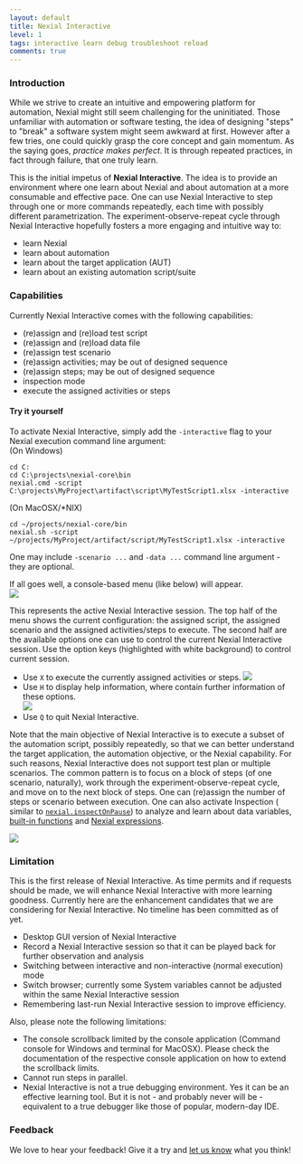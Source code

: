 ```yaml
---
layout: default
title: Nexial Interactive
level: 1
tags: interactive learn debug troubleshoot reload
comments: true
---
```



### Introduction
While we strive to create an intuitive and empowering platform for automation, Nexial might still seem challenging for 
the uninitiated. Those unfamiliar with automation or software testing, the idea of designing "steps" to "break" a 
software system might seem awkward at first. However after a few tries, one could quickly grasp the core concept and 
gain momentum. As the saying goes, _practice makes perfect_. It is through repeated practices, in fact through failure, 
that one truly learn.

This is the initial impetus of **Nexial Interactive**. The idea is to provide an environment where one learn about 
Nexial and about automation at a more consumable and effective pace. One can use Nexial Interactive to step through one 
or more commands repeatedly, each time with possibly different parametrization. The experiment-observe-repeat cycle 
through Nexial Interactive hopefully fosters a more engaging and intuitive way to:
- learn Nexial
- learn about automation
- learn about the target application (AUT)
- learn about an existing automation script/suite


### Capabilities
Currently Nexial Interactive comes with the following capabilities:
- (re)assign and (re)load test script
- (re)assign and (re)load data file
- (re)assign test scenario
- (re)assign activities; may be out of designed sequence
- (re)assign steps; may be out of designed sequence
- inspection mode
- execute the assigned activities or steps


#### Try it yourself
To activate Nexial Interactive, simply add the `-interactive` flag to your Nexial execution command line argument:<br/>
(On Windows)<br/>
```
cd C:
cd C:\projects\nexial-core\bin
nexial.cmd -script C:\projects\MyProject\artifact\script\MyTestScript1.xlsx -interactive
```

(On MacOSX/*NIX)<br/>
```
cd ~/projects/nexial-core/bin
nexial.sh -script ~/projects/MyProject/artifact/script/MyTestScript1.xlsx -interactive
```

One may include `-scenario ...` and `-data ...` command line argument - they are optional.

If all goes well, a console-based menu (like below) will appear.<br/>
![](image/ni_main_menu.png)

This represents the active Nexial Interactive session. The top half of the menu shows the current configuration: the 
assigned script, the assigned scenario and the assigned activities/steps to execute. The second half are the available 
options one can use to control the current Nexial Interactive session. Use the option keys (highlighted with white 
background) to control current session. 

- Use `X` to execute the currently assigned activities or steps. 
  ![](image/ni_execute_output.png)
- Use `H` to display help information, where contain further information of these options.<br/>
  ![](image/ni_help.png)
- Use `Q` to quit Nexial Interactive.

Note that the main objective of Nexial Interactive is to execute a subset of the automation script, possibly repeatedly,
so that we can better understand the target application, the automation objective, or the Nexial capability. For such
reasons, Nexial Interactive does not support test plan or multiple scenarios. The common pattern is to focus on a block 
of steps (of one scenario, naturally), work through the experiment-observe-repeat cycle, and move on to the next block 
of steps. One can (re)assign the number of steps or scenario between execution. One can also activate Inspection (
similar to [`nexial.inspectOnPause`](../systemvars/index#nexial.inspectOnPause)) to analyze and learn about data 
variables, [built-in functions](../functions) and [Nexial expressions](../expressions).<br/>

![](image/ni_inspect.png)


### Limitation
This is the first release of Nexial Interactive. As time permits and if requests should be made, we will enhance 
Nexial Interactive with more learning goodness. Currently here are the enhancement candidates that we are considering 
for Nexial Interactive. No timeline has been committed as of yet.
- Desktop GUI version of Nexial Interactive
- Record a Nexial Interactive session so that it can be played back for further observation and analysis
- Switching between interactive and non-interactive (normal execution) mode
- Switch browser; currently some System variables cannot be adjusted within the same Nexial Interactive session
- Remembering last-run Nexial Interactive session to improve efficiency.

Also, please note the following limitations:
- The console scrollback limited by the console application (Command console for Windows and terminal for MacOSX). 
  Please check the documentation of the respective console application on how to extend the scrollback limits.
- Cannot run steps in parallel.
- Nexial Interactive is not a true debugging environment. Yes it can be an effective learning tool. But it is not - 
  and probably never will be - equivalent to a true debugger like those of popular, modern-day IDE.


### Feedback
We love to hear your feedback! Give it a try and 
<a href="https://github.com/nexiality/nexial-core/issues/new/choose" class="external-link" target="_nexial_link">let us know</a> 
what you think!

